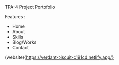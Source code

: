 TPA-4 Project Portofolio

Features :
- Home
- About
- Skills
- Blog/Works
- Contact

(website){https://verdant-biscuit-c191cd.netlify.app/}
